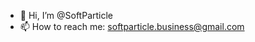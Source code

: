 - 👋 Hi, I’m @SoftParticle
- 📫 How to reach me: softparticle.business@gmail.com

<!---
SoftParticle/SoftParticle is a ✨ special ✨ repository because its `README.md` (this file) appears on your GitHub profile.
You can click the Preview link to take a look at your changes.
--->
